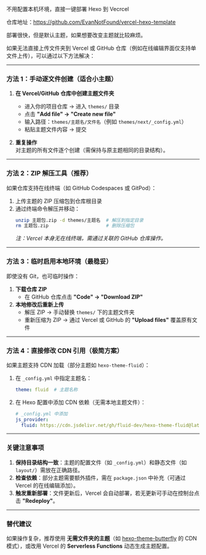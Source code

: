 不用配置本机环境，直接一键部署 Hexo 到 Vecrcel  

仓库地址：<https://github.com/EvanNotFound/vercel-hexo-template>

部署很快，但是默认主题，如果想要改变主题就比较麻烦。

如果无法直接上传文件夹到 Vercel 或 GitHub 仓库（例如在线编辑界面仅支持单文件上传），可以通过以下方法解决：

---

### **方法 1：手动逐文件创建（适合小主题）**
1. **在 Vercel/GitHub 仓库中创建主题文件夹**  
   - 进入你的项目仓库 → 进入 `themes/` 目录  
   - 点击 **"Add file" → "Create new file"**  
   - 输入路径：`themes/主题名/文件名`（例如 `themes/next/_config.yml`）  
   - 粘贴主题文件内容 → 提交  

2. **重复操作**  
   对主题的所有文件逐个创建（需保持与原主题相同的目录结构）。

---

### **方法 2：ZIP 解压工具（推荐）**  
如果仓库支持在线终端（如 GitHub Codespaces 或 GitPod）：  
1. 上传主题的 ZIP 压缩包到仓库根目录  
2. 通过终端命令解压并移动：  
   ```bash
   unzip 主题包.zip -d themes/主题名  # 解压到指定目录
   rm 主题包.zip                     # 删除压缩包
   ```
   *注：Vercel 本身无在线终端，需通过关联的 GitHub 仓库操作。*

---

### **方法 3：临时启用本地环境（最稳妥）**  
即使没有 Git，也可临时操作：  
1. **下载仓库 ZIP**  
   - 在 GitHub 仓库点击 **"Code" → "Download ZIP"**  
2. **本地修改后重新上传**  
   - 解压 ZIP → 手动替换 `themes/` 下的主题文件夹  
   - 重新压缩为 ZIP → 通过 Vercel 或 GitHub 的 **"Upload files"** 覆盖原有文件  

---

### **方法 4：直接修改 CDN 引用（极简方案）**  
如果主题支持 CDN 加载（部分主题如 `hexo-theme-fluid`）：  
1. 在 `_config.yml` 中指定主题名：  
   ```yaml
   theme: fluid  # 主题名称
   ```
2. 在 Hexo 配置中添加 CDN 依赖（无需本地主题文件）：  
   ```yaml
   # _config.yml 中添加
   js_provider:
     fluid: https://cdn.jsdelivr.net/gh/fluid-dev/hexo-theme-fluid@latest/
   ```

---

### **关键注意事项**
1. **保持目录结构一致**：主题的配置文件（如 `_config.yml`）和静态文件（如 `layout/`）需放在正确路径。  
2. **检查依赖**：部分主题需要额外插件，需在 `package.json` 中补充（可通过 Vercel 的在线编辑添加）。  
3. **触发重新部署**：文件更新后，Vercel 会自动部署，若无更新可手动在控制台点击 **"Redeploy"**。

---

### **替代建议**
如果操作复杂，推荐使用 **无需文件夹的主题**（如 [hexo-theme-butterfly](https://github.com/jerryc127/hexo-theme-butterfly) 的 CDN 模式），或改用 Vercel 的 **Serverless Functions** 动态生成主题配置。

